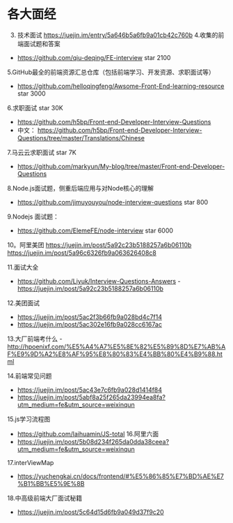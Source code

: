  #  各大面经 #

3. 技术面试
https://juejin.im/entry/5a646b5a6fb9a01cb42c760b
4.收集的前端面试题和答案
- https://github.com/qiu-deqing/FE-interview    star 2100

5.GitHub最全的前端资源汇总仓库（包括前端学习、开发资源、求职面试等）
- https://github.com/helloqingfeng/Awsome-Front-End-learning-resource  star 3000

6.求职面试   star  30K
- https://github.com/h5bp/Front-end-Developer-Interview-Questions
- 中文： https://github.com/h5bp/Front-end-Developer-Interview-Questions/tree/master/Translations/Chinese

7.马云云求职面试  star  7K
- https://github.com/markyun/My-blog/tree/master/Front-end-Developer-Questions

8.Node.js面试题，侧重后端应用与对Node核心的理解
- https://github.com/jimuyouyou/node-interview-questions  star  800

9.Nodejs 面试题：
- https://github.com/ElemeFE/node-interview     star 6000

10。阿里美团
https://juejin.im/post/5a92c23b5188257a6b06110b
https://juejin.im/post/5a96c6326fb9a063626408c8

11.面试大全
- https://github.com/Liyuk/Interview-Questions-Answers
-https://juejin.im/post/5a92c23b5188257a6b06110b

12.美团面试
- https://juejin.im/post/5ac2f3b66fb9a028bd4c7f14
- https://juejin.im/post/5ac302e16fb9a028cc6167ac

13.大厂前端考什么
-http://hpoenixf.com/%E5%A4%A7%E5%8E%82%E5%89%8D%E7%AB%AF%E9%9D%A2%E8%AF%95%E8%80%83%E4%BB%80%E4%B9%88.html

14.前端常见问题
- https://juejin.im/post/5ac43e7c6fb9a028d1414f84
- https://juejin.im/post/5abf8a25f265da23994ea8fa?utm_medium=fe&utm_source=weixinqun

15.js学习流程图
- https://github.com/laihuamin/JS-total
16.阿里六面
- https://juejin.im/post/5b08d234f265da0dda38ceea?utm_medium=fe&utm_source=weixinqun

17.interViewMap
- https://yuchengkai.cn/docs/frontend/#%E5%86%85%E7%BD%AE%E7%B1%BB%E5%9E%8B

18.中高级前端大厂面试秘籍
- https://juejin.im/post/5c64d15d6fb9a049d37f9c20
